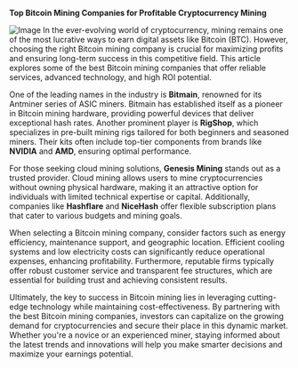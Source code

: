 **Top Bitcoin Mining Companies for Profitable Cryptocurrency Mining**


![Image](https://github.com/user-attachments/assets/b8266eee-691e-4ee1-99ef-bfa10d234fd4)
In the ever-evolving world of cryptocurrency, mining remains one of the most lucrative ways to earn digital assets like Bitcoin (BTC). However, choosing the right Bitcoin mining company is crucial for maximizing profits and ensuring long-term success in this competitive field. This article explores some of the best Bitcoin mining companies that offer reliable services, advanced technology, and high ROI potential.

One of the leading names in the industry is **Bitmain**, renowned for its Antminer series of ASIC miners. Bitmain has established itself as a pioneer in Bitcoin mining hardware, providing powerful devices that deliver exceptional hash rates. Another prominent player is **RigShop**, which specializes in pre-built mining rigs tailored for both beginners and seasoned miners. Their kits often include top-tier components from brands like **NVIDIA** and **AMD**, ensuring optimal performance.

For those seeking cloud mining solutions, **Genesis Mining** stands out as a trusted provider. Cloud mining allows users to mine cryptocurrencies without owning physical hardware, making it an attractive option for individuals with limited technical expertise or capital. Additionally, companies like **Hashflare** and **NiceHash** offer flexible subscription plans that cater to various budgets and mining goals.

When selecting a Bitcoin mining company, consider factors such as energy efficiency, maintenance support, and geographic location. Efficient cooling systems and low electricity costs can significantly reduce operational expenses, enhancing profitability. Furthermore, reputable firms typically offer robust customer service and transparent fee structures, which are essential for building trust and achieving consistent results.

Ultimately, the key to success in Bitcoin mining lies in leveraging cutting-edge technology while maintaining cost-effectiveness. By partnering with the best Bitcoin mining companies, investors can capitalize on the growing demand for cryptocurrencies and secure their place in this dynamic market. Whether you're a novice or an experienced miner, staying informed about the latest trends and innovations will help you make smarter decisions and maximize your earnings potential.